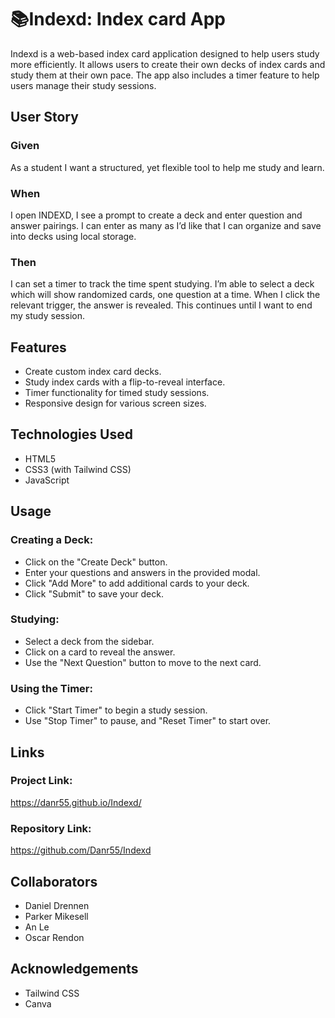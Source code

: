# 📚Indexd: Index card App

Indexd is a web-based index card application designed to help users study more efficiently. It allows users to create their own decks of index cards and study them at their own pace. The app also includes a timer feature to help users manage their study sessions.

## User Story

### Given

As a student I want a structured, yet flexible tool to help me study and learn.

### When

I open INDEXD, I see a prompt to create a deck and enter question and answer pairings. I can enter as many as I’d like that I can organize and save into decks using local storage. 

### Then

I can set a timer to track the time spent studying. I’m able to select a deck which will show randomized cards, one question at a time. When I click the relevant trigger, the answer is revealed. This continues until I want to end my study session. 


## Features

* Create custom index card decks.
* Study index cards with a flip-to-reveal interface.
* Timer functionality for timed study sessions.
* Responsive design for various screen sizes.

## Technologies Used

* HTML5
* CSS3 (with Tailwind CSS)
* JavaScript

## Usage

### Creating a Deck:

* Click on the "Create Deck" button.
* Enter your questions and answers in the provided modal.
* Click "Add More" to add additional cards to your deck.
* Click "Submit" to save your deck.


### Studying:

* Select a deck from the sidebar.
* Click on a card to reveal the answer.
* Use the "Next Question" button to move to the next card.


### Using the Timer:

* Click "Start Timer" to begin a study session.
* Use "Stop Timer" to pause, and "Reset Timer" to start over.

## Links

### Project Link: 

https://danr55.github.io/Indexd/

### Repository Link:

https://github.com/Danr55/Indexd

## Collaborators

* Daniel Drennen
* Parker Mikesell
* An Le
* Oscar Rendon

## Acknowledgements

* Tailwind CSS
* Canva